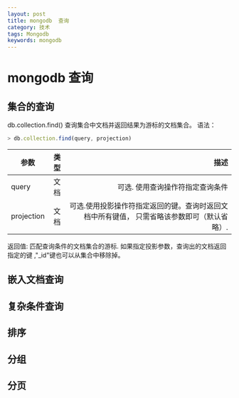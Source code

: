 ```yaml
---
layout: post
title: mongodb  查询
category: 技术
tags: Mongodb
keywords: mongodb
---
```


#  mongodb  查询

## 集合的查询

db.collection.find()  查询集合中文档并返回结果为游标的文档集合。
语法：
``` javascript
> db.collection.find(query, projection)
```

|参数           |类型           |描述                            |
|---------------|:-------------:| ------------------------------:|
|query          |文档           |可选. 使用查询操作符指定查询条件|
|projection     |文档           |可选.使用投影操作符指定返回的键。查询时返回文档中所有键值， 只需省略该参数即可（默认省略）.|

返回值: 匹配查询条件的文档集合的游标. 如果指定投影参数，查询出的文档返回指定的键 ,"_id"键也可以从集合中移除掉。


## 嵌入文档查询

## 复杂条件查询

## 排序

## 分组

## 分页